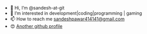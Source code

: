- 👋 Hi, I’m @sandesh-at-git
- 👀 I’m interested in development|coding|programming | gaming
- 📫 How to reach me sandeshpawar414141@gmail.com
- 😍 [Another github profile](https://github.com/Sandesh4141/)
<!---
sandesh-at-git/sandesh-at-git is a ✨ special ✨ repository because its `README.md` (this file) appears on your GitHub profile.
You can click the Preview link to take a look at your changes.
--->
